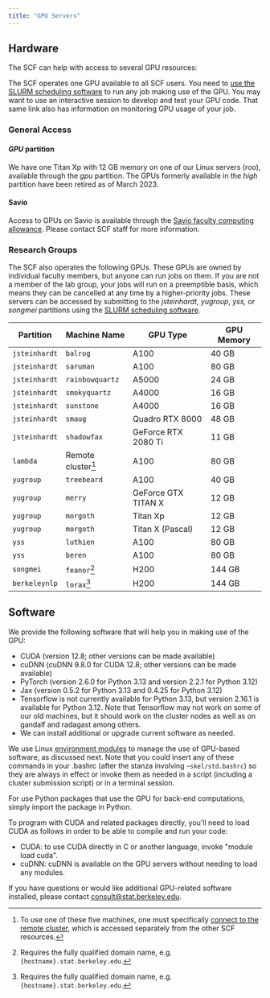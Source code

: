 ```yaml
---
title: "GPU Servers"
---
```


## Hardware

The SCF can help with access to several GPU resources:

The SCF operates one GPU available to all SCF users. You need to [use
the SLURM scheduling software](cluster/gpus.md) to run
any job making use of the GPU. You may want to use an interactive
session to develop and test your GPU code. That same link also has
information on monitoring GPU usage of your job.

### General Access

#### *GPU* partition

We have one Titan Xp with 12 GB memory on one of our Linux servers
(roo), available through the *gpu* partition. The GPUs formerly
available in the *high* partition have been retired as of March 2023.

#### Savio

Access to GPUs on Savio is available through the [Savio faculty
computing
allowance](http://research-it.berkeley.edu/services/high-performance-computing/faculty-computing-allowance).
Please contact SCF staff for more information.

### Research Groups

The SCF also operates the following GPUs. These GPUs are owned by
individual faculty members, but anyone can run jobs on them. If you are
not a member of the lab group, your jobs will run on a preemptible basis,
which means they can be cancelled at any time by a higher-priority jobs.
These servers can be accessed by submitting to the *jsteinhardt*,
*yugroup*, *yss,* or *songmei* partitions using the [SLURM scheduling
software](cluster.md).

| Partition     | Machine Name            | GPU Type            | GPU Memory |
|---------------|-------------------------|---------------------|------------|
| `jsteinhardt` | `balrog`                | A100                | 40 GB      |
| `jsteinhardt` | `saruman`               | A100                | 80 GB      |
| `jsteinhardt` | `rainbowquartz`         | A5000               | 24 GB      |
| `jsteinhardt` | `smokyquartz`           | A4000               | 16 GB      |
| `jsteinhardt` | `sunstone`              | A4000               | 16 GB      |
| `jsteinhardt` | `smaug`                 | Quadro RTX 8000     | 48 GB      |
| `jsteinhardt` | `shadowfax`             | GeForce RTX 2080 Ti | 11 GB      |
| `lambda`      | Remote cluster[^lambda] | A100                | 80 GB      |
| `yugroup`     | `treebeard`             | A100                | 40 GB      |
| `yugroup`     | `merry`                 | GeForce GTX TITAN X | 12 GB      |
| `yugroup`     | `morgoth`               | Titan Xp            | 12 GB      |
| `yugroup`     | `morgoth`               | Titan X (Pascal)    | 12 GB      |
| `yss`         | `luthien`               | A100                | 80 GB      |
| `yss`         | `beren`                 | A100                | 80 GB      |
| `songmei`     | `feanor`[^fqdn]         | H200                | 144 GB     |
| `berkeleynlp` | `lorax`[^fqdn]          | H200                | 144 GB     |

[^lambda]: To use one of these five machines, one must specifically [connect to the remote cluster](cluster/gpus.md#steinhardt-remote-cluster),
which is accessed separately from the other SCF resources.
[^fqdn]: Requires the fully qualified domain name, e.g. `{hostname}.stat.berkeley.edu`.

## Software

We provide the following software that will help you in making use of
the GPU:

- CUDA (version 12.8; other versions can be made available)
- cuDNN (cuDNN 9.8.0 for CUDA 12.8; other versions can be made
  available)
- PyTorch (version 2.6.0 for Python 3.13 and version 2.2.1 for Python
  3.12)
- Jax (version 0.5.2 for Python 3.13 and 0.4.25 for Python 3.12)
- Tensorflow is not currently available for Python 3.13, but version
  2.16.1 is available for Python 3.12. Note that Tensorflow may not work
  on some of our old machines, but it should work on the cluster nodes
  as well as on gandalf and radagast among others.
- We can install additional or upgrade current software as needed. 

We use Linux [environment modules](../faqs/environment-modules.md) to
manage the use of GPU-based software, as discussed next. Note that you
could insert any of these commands in your .bashrc (after the stanza
involving `~skel/std.bashrc`) so they are always in effect or invoke them
as needed in a script (including a cluster submission script) or in a
terminal session.

For use Python packages that use the GPU for back-end computations,
simply import the package in Python.

To program with CUDA and related packages directly, you'll need
to load CUDA as follows in order to be able to compile and run your
code:

- CUDA: to use CUDA directly in C or another language, invoke "module
  load cuda".
- cuDNN: cuDNN is available on the GPU servers without needing to load
  any modules.

If you have questions or would like additional GPU-related software installed,
please contact consult@stat.berkeley.edu.
